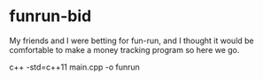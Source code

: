 # funrun-bid

My friends and I were betting for fun-run,
and I thought it would be comfortable to make a money tracking program
so here we go.

c++ -std=c++11 main.cpp -o funrun
